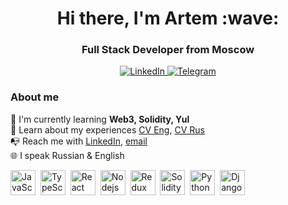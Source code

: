 <div id="header" align="center">
    <h1>Hi there, I'm Artem :wave:</h1>
    <h3>Full Stack Developer from Moscow</h3>
</div>

<div align="center">
  <a href="https://www.linkedin.com/in/artem-gadliba-934884253/" align="center">
      <img src="https://img.shields.io/badge/LinkedIn-0077B5?style=for-the-badge&logo=linkedin&logoColor=white" alt="LinkedIn"/>
  </a>
  <a href="https://t.me/OxHiR0" align="center">
      <img src="https://img.shields.io/badge/Telegram-0077B5?style=for-the-badge&logo=telegram&logoColor=white" alt="Telegram"/>
  </a>
</div>

### About me

:blue_book: I'm currently learning **Web3, Solidity, Yul**  
:page_facing_up: Learn about my experiences [CV Eng](https://resume.io/r/h3FyAndbj), [CV Rus](https://hh.ru/applicant/resumes/view?resume=4ae47691ff0c843ae50039ed1f776355703059)  
:mailbox_with_no_mail: Reach me with [LinkedIn](https://www.linkedin.com/in/artem-gadliba-934884253/), [email](mailto:artgadliba@gmail.com)  
:globe_with_meridians: I speak Russian & English


<img src="https://cdn.jsdelivr.net/gh/devicons/devicon/icons/javascript/javascript-original.svg" width="40" height="40" alt="JavaScript" />&nbsp;
<img src="https://cdn.jsdelivr.net/gh/devicons/devicon/icons/typescript/typescript-original.svg" width="40" height="40" alt="TypeScript" />&nbsp;
<img src="https://cdn.jsdelivr.net/gh/devicons/devicon/icons/react/react-original.svg" width="40" height="40" alt="React" />&nbsp;
<img src="https://cdn.jsdelivr.net/gh/devicons/devicon/icons/nodejs/nodejs-original-wordmark.svg" width="40" height="40" alt="Nodejs" />&nbsp;
<img src="https://cdn.jsdelivr.net/gh/devicons/devicon/icons/redux/redux-original.svg" width="40" height="40" alt="Redux" />&nbsp;
<img src="https://cdn.jsdelivr.net/gh/devicons/devicon/icons/solidity/solidity-original.svg" width="40" height="40" alt="Solidity" />&nbsp;
<img src="https://cdn.jsdelivr.net/gh/devicons/devicon/icons/python/python-original.svg" width="40" height="40" alt="Python" />&nbsp;
<img src="https://cdn.jsdelivr.net/gh/devicons/devicon/icons/django/django-plain.svg" width="40" height="40" alt="Django" />&nbsp;
          
          
          
